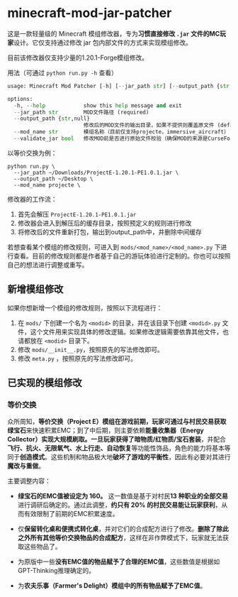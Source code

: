 # minecraft-mod-jar-patcher

这是一款轻量级的 Minecraft 模组修改器，专为**习惯直接修改 `.jar` 文件的MC玩家**设计。它仅支持通过修改 jar 包内部文件的方式来实现模组修改。

目前该修改器仅支持少量的1.20.1-Forge模组修改。

用法（可通过 `python run.py -h` 查看）

```python
usage: Minecraft Mod Patcher [-h] [--jar_path str] [--output_path {str,null}] [--mod_name str] [--validate_jar bool]

options:
  -h, --help            show this help message and exit
  --jar_path str        MOD文件路径 (required)
  --output_path {str,null}
                        修改后的MOD文件的输出目录，如果不提供则覆盖原文件 (default: null)
  --mod_name str        模组名称（目前仅支持projecte，immersive_aircraft） (required)
  --validate_jar bool   修改MOD前是否进行原始文件校验（确保MOD的来源是CurseForge/Modrinth） (default: True)
```


以等价交换为例：

```shell
python run.py \
  --jar_path ~/Downloads/ProjectE-1.20.1-PE1.0.1.jar \
  --output_path ~/Desktop \
  --mod_name projecte \
```

修改器的工作流：

1. 首先会解压 `ProjectE-1.20.1-PE1.0.1.jar` 
2. 修改器会进入到解压后的缓存目录，按照预定义的规则进行修改
3. 将修改后的文件重新打包，输出到output_path中，并删除中间缓存



若想查看某个模组的修改规则，可进入到 `mods/<mod_name>/<mod_name>.py` 下进行查看。目前的修改规则都是作者基于自己的游玩体验进行定制的。你也可以按照自己的想法进行调整或重写。



## 新增模组修改

如果你想新增一个模组的修改规则，按照以下流程进行：

1. 在 `mods/` 下创建一个名为 `<modid>` 的目录，并在该目录下创建 `<modid>.py` 文件，这个文件用来实现具体的修改逻辑。如果修改逻辑需要依靠其他文件，也请都放在 `<modid>` 目录下。
2. 修改 `mods/__init__.py`，按照原先的写法修改即可。
3. 修改 `meta.py` ，按照原先的写法修改即可。



## 已实现的模组修改

### 等价交换

众所周知，**等价交换（Project E）模组在游戏前期，玩家可通过与村民交易获取绿宝石**来快速积累EMC；到了中后期，则主要依赖**能量收集器（Energy Collector）实现大规模刷取。一旦玩家获得了暗物质/红物质/宝石套装**，并配合**飞行、抗火、无限氧气、水上行走、自动恢复**等功能性饰品，角色的能力将基本等同于**创造模式**。这些机制和物品极大地**破坏了游戏的平衡性**，因此有必要对其进行**魔改与重做**。

主要调整内容：

- **绿宝石的EMC值被设定为 160。** 这一数值是基于对村民**13 种职业的全部交易**进行调研后确定的。通过此调整，**约只有 20% 的村民交易能让玩家获利**，从而有效限制了前期的EMC积累速度。

- 仅**保留转化桌和便携式转化桌**，并对它们的合成配方进行了修改。**删除了除此之外所有其他等价交换物品的合成配方**，这样在非作弊模式下，玩家就无法获取这些物品了。

- 为原版中一些**没有EMC值的物品赋予了合理的EMC值**，这些数值是根据如GPT-Thinking推理确定的。
- 为**农夫乐事（Farmer's Delight）模组中的所有物品赋予了EMC值**。
